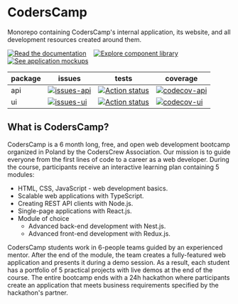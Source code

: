 # CodersCamp

Monorepo containing CodersCamp's internal application, its website, and all development resources created around them.

[![Read the documentation](https://img.shields.io/badge/-Read%20the%20documentation-21B091?style=for-the-badge&logo=markdown&logoColor=white)](https://coderscamp-docs.vercel.app)&#8239;&#8239;&#8239;&#8239;&#8239;
[![Explore component library](https://img.shields.io/badge/-Explore%20component%20library-FF4785?style=for-the-badge&logo=storybook&logoColor=white)](https://coderscamp-storybook.vercel.app/)&#8239;&#8239;&#8239;&#8239;&#8239;
[![See application mockups](https://img.shields.io/badge/-See%20application%20mockups-A259FF?style=for-the-badge&logo=figma&logoColor=white)](https://www.figma.com/file/ur0KLA9ZOtiodrAmpXrxh9/CodersCamp-app-and-website)

| package | issues                              | tests                                       | coverage                                              |
| ------- | ----------------------------------- | ------------------------------------------- | ----------------------------------------------------- |
| api     | [![issues-api][issues-api-badge]]() | [![Action status][workflow]][workflow-link] | [![codecov-api][codecov-api-badge]][codecov-api-link] |
| ui      | [![issues-ui][issues-ui-badge]]()   | [![Action status][workflow]][workflow-link] | [![codecov-ui][codecov-ui-badge]][codecov-ui-link]    |

## What is CodersCamp?

CodersCamp is a 6 month long, free, and open web development bootcamp organized in Poland by the CodersCrew Association.
Our mission is to guide everyone from the first lines of code to a career as a web developer. During the course,
participants receive an interactive learning plan containing 5 modules:

- HTML, CSS, JavaScript - web development basics.
- Scalable web applications with TypeScript.
- Creating REST API clients with Node.js.
- Single-page applications with React.js.
- Module of choice
  - Advanced back-end development with Nest.js.
  - Advanced front-end development with Redux.js.

CodersCamp students work in 6-people teams guided by an experienced mentor. After the end of the module, the team
creates a fully-featured web application and presents it during a demo session. As a result, each student has a
portfolio of 5 practical projects with live demos at the end of the course. The entire bootcamp ends with a 24h
hackathon where participants create an application that meets business requirements specified by the hackathon's
partner.

[codecov-api-badge]: https://codecov.io/gh/CodersCrew/coderscamp/branch/main/graph/badge.svg?flag=api
[codecov-api-link]: https://codecov.io/gh/CodersCrew/coderscamp/tree/main/packages/api/src
[codecov-ui-badge]: https://codecov.io/gh/CodersCrew/coderscamp/branch/main/graph/badge.svg?flag=ui
[codecov-ui-link]: https://codecov.io/gh/CodersCrew/coderscamp/tree/main/packages/ui/src
[issues-api-badge]: https://img.shields.io/github/issues/CodersCrew/coderscamp/scope:%20🛰%20api
[issues-ui-badge]: https://img.shields.io/github/issues/CodersCrew/coderscamp/scope:%20💅%20ui
[workflow]: https://github.com/CodersCrew/coderscamp/workflows/Code%20Check/badge.svg
[workflow-link]: https://github.com/CodersCrew/coderscamp/actions?query=workflow%3A%22Code%20Check%22

